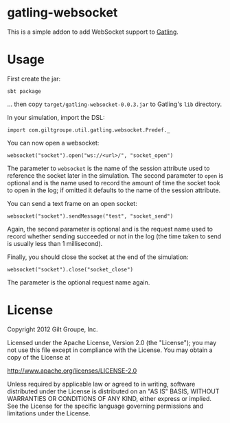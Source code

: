 gatling-websocket
=================

This is a simple addon to add WebSocket support to
[Gatling](http://gatling-tool.org/).

Usage
=====

First create the jar:

    sbt package

... then copy `target/gatling-websocket-0.0.3.jar` to Gatling's `lib`
directory.

In your simulation, import the DSL:

    import com.giltgroupe.util.gatling.websocket.Predef._

You can now open a websocket:

    websocket("socket").open("ws://<url>/", "socket_open")

The parameter to `websocket` is the name of the session attribute used to
reference the socket later in the simulation. The second parameter to `open` is
optional and is the name used to record the amount of time the socket took to
open in the log; if omitted it defaults to the name of the session attribute.

You can send a text frame on an open socket:

    websocket("socket").sendMessage("test", "socket_send")

Again, the second parameter is optional and is the request name used to record
whether sending succeeded or not in the log (the time taken to send is usually
less than 1 millisecond).

Finally, you should close the socket at the end of the simulation:

    websocket("socket").close("socket_close")

The parameter is the optional request name again.

License
=======

Copyright 2012 Gilt Groupe, Inc.

Licensed under the Apache License, Version 2.0 (the "License");
you may not use this file except in compliance with the License.
You may obtain a copy of the License at

   http://www.apache.org/licenses/LICENSE-2.0

Unless required by applicable law or agreed to in writing, software
distributed under the License is distributed on an "AS IS" BASIS,
WITHOUT WARRANTIES OR CONDITIONS OF ANY KIND, either express or implied.
See the License for the specific language governing permissions and
limitations under the License.
